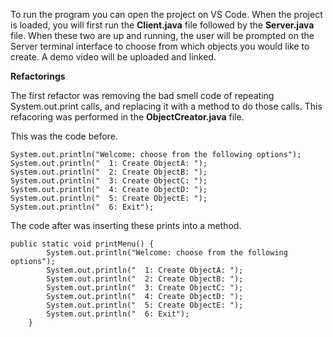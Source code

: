 To run the program you can open the project on VS Code. When the project is loaded, you will first run the **Client.java** file followed by the **Server.java** file. When these two are up and running, the user will be prompted on the Server terminal interface to choose from which objects you would like to create. A demo video will be uploaded and linked. 

**Refactorings**

The first refactor was removing the bad smell code of repeating System.out.print calls, and replacing it with a method to do those calls. This refacoring was performed in the **ObjectCreator.java** file.

This was the code before.

```
System.out.println("Welcome: choose from the following options");
System.out.println("  1: Create ObjectA: ");
System.out.println("  2: Create ObjectB: ");
System.out.println("  3: Create ObjectC: ");
System.out.println("  4: Create ObjectD: ");
System.out.println("  5: Create ObjectE: ");
System.out.println("  6: Exit");
```



The code after was inserting these prints into a method.

```
public static void printMenu() {
        System.out.println("Welcome: choose from the following options");
        System.out.println("  1: Create ObjectA: ");
        System.out.println("  2: Create ObjectB: ");
        System.out.println("  3: Create ObjectC: ");
        System.out.println("  4: Create ObjectD: ");
        System.out.println("  5: Create ObjectE: ");
        System.out.println("  6: Exit");
    }
```

